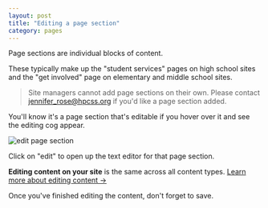 ```yaml
---
layout: post
title: "Editing a page section"
category: pages
---
```


Page sections are individual blocks of content.

These typically make up the "student services" pages on high school sites and the "get involved" page on elementary and middle school sites.

> Site managers cannot add page sections on their own. Please contact <a href="mailto:jennifer_rose@hcpss.org">jennifer_rose@hpcss.org</a> if you'd like a page section added.

You'll know it's a page section that's editable if you hover over it and see the editing cog appear.

![edit page section](/schoolsites-help/images/pages/edit-page-section.png)

Click on "edit" to open up the text editor for that page section.

**Editing content on your site** is the same across all content types. [Learn more about editing content &rarr;](/schoolsites-help/edit/2014/07/15/editing-page/)

Once you've finished editing the content, don't forget to save.
